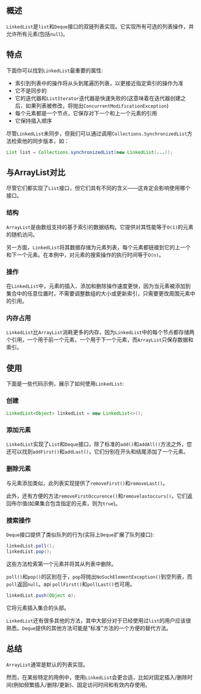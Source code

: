## 概述

`LinkedList`是`list`和`Deque`接口的双链列表实现。它实现所有可选的列表操作，并允许所有元素(包括`null`)。

## 特点

下面你可以找到`LinkedList`最重要的属性:

* 索引到列表中的操作将从头到尾遍历列表，以更接近指定索引的操作为准
* 它不是同步的
* 它的迭代器和`ListIterator`迭代器是快速失败的(这意味着在迭代器创建之后，如果列表被修改，将抛出`ConcurrentModificationException`)
* 每个元素都是一个节点，它保存对下一个和上一个元素的引用
* 它保持插入顺序

尽管`LinkedList`未同步，但我们可以通过调用`Collections.SynchronizedList`方法检索他的同步版本，如：

```java
List list = Collections.synchronizedList(new LinkedList(...));
```

## 与ArrayList对比

尽管它们都实现了`List`接口，但它们具有不同的含义——这肯定会影响使用哪个接口。

### 结构

`ArrayList`是由数组支持的基于索引的数据结构。它提供对其性能等于`O(1)`的元素的随机访问。

另一方面，`LinkedList`将其数据存储为元素列表，每个元素都链接到它的上一个和下一个元素。在本例中，对元素的搜索操作的执行时间等于`O(n)`。

### 操作

在`LinkedList`中，元素的插入、添加和删除操作速度更快，因为当元素被添加到集合中的任意位置时，不需要调整数组的大小或更新索引，只需要更改周围元素中的引用。

### 内存占用

`LinkedList`比`ArrayList`消耗更多的内存，因为`LinkedList`中的每个节点都存储两个引用，一个用于前一个元素，一个用于下一个元素，而`ArrayList`只保存数据和索引。

## 使用

下面是一些代码示例，展示了如何使用`LinkedList`:

### 创建

```java
LinkedList<Object> linkedList = new LinkedList<>();
```

### 添加元素

`LinkedList`实现了`List`和`Deque`接口，除了标准的`add()`和`addAll()`方法之外，您还可以找到`addFirst()`和`addLast()`，它们分别在开头和结尾添加了一个元素。

### 删除元素

与元素添加类似，此列表实现提供了`removeFirst()`和`removeLast()`。

此外，还有方便的方法`removeFirstOccurence()`和`removelastoccurs()`，它们返回布尔值(如果集合包含指定的元素，则为`true`)。

### 搜索操作

`Deque`接口提供了类似队列的行为(实际上`Deque`扩展了队列接口):

```java
linkedList.poll();
linkedList.pop();
```

这些方法检索第一个元素并将其从列表中删除。

`poll()`和`pop()`的区别在于，`pop`将抛出`NoSuchElementException()`到空列表，而`poll`返回`null`。api `pollFirst()`和`pollLast()`也可用。

```java
linkedList.push(Object o);
```

它将元素插入集合的头部。

`LinkedList`还有很多其他的方法，其中大部分对于已经使用过`list`的用户应该很熟悉。`Deque`提供的其他方法可能是“标准”方法的一个方便的替代方法。

## 总结

`ArrayList`通常是默认的列表实现。

然而，在某些特定的用例中，使用`LinkedList`会更合适，比如对固定插入/删除时间(例如频繁插入/删除/更新)、固定访问时间和有效内存使用。
